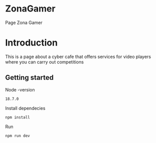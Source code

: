 # ZonaGamer
Page Zona Gamer

# Introduction
This is a page about a cyber cafe that offers services for video players where you can carry out competitions

## Getting started

Node -version
```
18.7.0
```

Install dependecies
```
npm install
```

Run
```
npm run dev
```